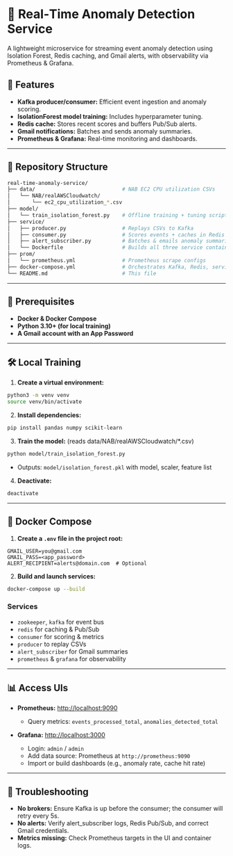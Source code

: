 # 🚀 Real‑Time Anomaly Detection Service

A lightweight microservice for streaming event anomaly detection using Isolation Forest, Redis caching, and Gmail alerts, with observability via Prometheus & Grafana.

## 🚀 Features

* **Kafka producer/consumer:** Efficient event ingestion and anomaly scoring.
* **IsolationForest model training:** Includes hyperparameter tuning.
* **Redis cache:** Stores recent scores and buffers Pub/Sub alerts.
* **Gmail notifications:** Batches and sends anomaly summaries.
* **Prometheus & Grafana:** Real-time monitoring and dashboards.

---

## 📁 Repository Structure

```bash
real-time-anomaly-service/
├── data/                            # NAB EC2 CPU utilization CSVs
│   └── NAB/realAWSCloudwatch/
│       └── ec2_cpu_utilization_*.csv
├── model/
│   └── train_isolation_forest.py    # Offline training + tuning script
├── service/
│   ├── producer.py                  # Replays CSVs to Kafka
│   ├── consumer.py                  # Scores events + caches in Redis + metrics
│   ├── alert_subscriber.py          # Batches & emails anomaly summaries
│   └── Dockerfile                   # Builds all three service containers
├── prom/
│   └── prometheus.yml               # Prometheus scrape configs
├── docker-compose.yml               # Orchestrates Kafka, Redis, services, Prometheus, Grafana
└── README.md                        # This file
```

---

## 🔧 Prerequisites

* **Docker & Docker Compose**
* **Python 3.10+ (for local training)**
* **A Gmail account with an App Password**

---

## 🛠️ Local Training

1. **Create a virtual environment:**

```bash
python3 -m venv venv
source venv/bin/activate
```

2. **Install dependencies:**

```bash
pip install pandas numpy scikit-learn
```

3. **Train the model:** (reads data/NAB/realAWSCloudwatch/\*.csv)

```bash
python model/train_isolation_forest.py
```

* Outputs: `model/isolation_forest.pkl` with model, scaler, feature list

4. **Deactivate:**

```bash
deactivate
```

---

## 🐳 Docker Compose

1. **Create a `.env` file in the project root:**

```env
GMAIL_USER=you@gmail.com
GMAIL_PASS=<app_password>
ALERT_RECIPIENT=alerts@domain.com  # Optional
```

2. **Build and launch services:**

```bash
docker-compose up --build
```

### Services

* `zookeeper`, `kafka` for event bus
* `redis` for caching & Pub/Sub
* `consumer` for scoring & metrics
* `producer` to replay CSVs
* `alert_subscriber` for Gmail summaries
* `prometheus` & `grafana` for observability

---

## 📊 Access UIs

* **Prometheus:** [http://localhost:9090](http://localhost:9090)

  * Query metrics: `events_processed_total`, `anomalies_detected_total`

* **Grafana:** [http://localhost:3000](http://localhost:3000)

  * Login: `admin` / `admin`
  * Add data source: Prometheus at `http://prometheus:9090`
  * Import or build dashboards (e.g., anomaly rate, cache hit rate)

---

## 🐞 Troubleshooting

* **No brokers:** Ensure Kafka is up before the consumer; the consumer will retry every 5s.
* **No alerts:** Verify alert\_subscriber logs, Redis Pub/Sub, and correct Gmail credentials.
* **Metrics missing:** Check Prometheus targets in the UI and container logs.
